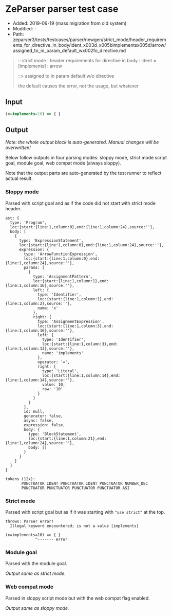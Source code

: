 # ZeParser parser test case

- Added: 2019-06-19 (mass migration from old system)
- Modified: -
- Path: zeparser3/tests/testcases/parser/newgen/strict_mode/header_requirements_for_directive_in_body/ident_x003d_x005bimplementsx005d/arrow/assigned_to_in_param_default_wx002fo_directive.md

> :: strict mode : header requirements for directive in body : ident = [implements] : arrow
>
> ::> assigned to in param default w/o directive
>
> the default causes the error, not the usage, but whatever

## Input

`````js
(x=implements=10) => { }
`````

## Output

_Note: the whole output block is auto-generated. Manual changes will be overwritten!_

Below follow outputs in four parsing modes: sloppy mode, strict mode script goal, module goal, web compat mode (always sloppy).

Note that the output parts are auto-generated by the test runner to reflect actual result.

### Sloppy mode

Parsed with script goal and as if the code did not start with strict mode header.

`````
ast: {
  type: 'Program',
  loc:{start:{line:1,column:0},end:{line:1,column:24},source:''},
  body: [
    {
      type: 'ExpressionStatement',
      loc:{start:{line:1,column:0},end:{line:1,column:24},source:''},
      expression: {
        type: 'ArrowFunctionExpression',
        loc:{start:{line:1,column:0},end:{line:1,column:24},source:''},
        params: [
          {
            type: 'AssignmentPattern',
            loc:{start:{line:1,column:1},end:{line:1,column:16},source:''},
            left: {
              type: 'Identifier',
              loc:{start:{line:1,column:1},end:{line:1,column:2},source:''},
              name: 'x'
            },
            right: {
              type: 'AssignmentExpression',
              loc:{start:{line:1,column:3},end:{line:1,column:16},source:''},
              left: {
                type: 'Identifier',
                loc:{start:{line:1,column:3},end:{line:1,column:13},source:''},
                name: 'implements'
              },
              operator: '=',
              right: {
                type: 'Literal',
                loc:{start:{line:1,column:14},end:{line:1,column:14},source:''},
                value: 10,
                raw: '10'
              }
            }
          }
        ],
        id: null,
        generator: false,
        async: false,
        expression: false,
        body: {
          type: 'BlockStatement',
          loc:{start:{line:1,column:21},end:{line:1,column:24},source:''},
          body: []
        }
      }
    }
  ]
}

tokens (12x):
       PUNCTUATOR IDENT PUNCTUATOR IDENT PUNCTUATOR NUMBER_DEC
       PUNCTUATOR PUNCTUATOR PUNCTUATOR PUNCTUATOR ASI
`````

### Strict mode

Parsed with script goal but as if it was starting with `"use strict"` at the top.

`````
throws: Parser error!
  Illegal keyword encountered; is not a value [implements]

(x=implements=10) => { }
             ^------- error
`````


### Module goal

Parsed with the module goal.

_Output same as strict mode._

### Web compat mode

Parsed in sloppy script mode but with the web compat flag enabled.

_Output same as sloppy mode._
